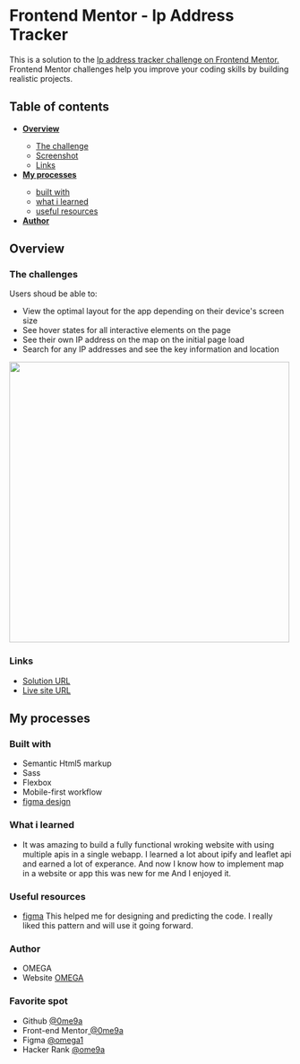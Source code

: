 <h1>Frontend Mentor - Ip Address Tracker</h1>
<p>This is a solution to the <a href="https://www.frontendmentor.io/solutions/the-tools-i-used-sass-jquery-and-vscode-SNQlUU2FMq" target='_blank' rel='noreferrer'>Ip address tracker challenge on Frontend Mentor.</a> Frontend Mentor challenges help you improve your coding skills by building realistic projects.</p>

<h2>Table of contents</h2>
<ul>
  <li><strong><a href="#overview">Overview</a></strong></li>
  <ul>
    <li><a href="#thechallenges">The challenge</a></li>
    <li><a href="#screenshot">Screenshot</a></li>
    <li><a href="#links">Links</a></li>
  </ul>
  <li><strong><a href="#my-processes">My processes</a></strong></li>
  <ul>
    <li><a href="#built-with">built with</a></li>
    <li><a href="#what-i-learned">what i learned</a></li>
    <li><a href="#useful-resources">useful resources</a></li>
   </ul>
  <li><strong><a href="#author">Author</a></strong></li>
</ul>



<!-- list classess start -->
<h2 id="overview">Overview</h2>
<h3 id="thechallenges">The challenges</h3>
<p>Users shoud be able to:</p>
<ul>
  <li>View the optimal layout for the app depending on their device's screen size</li>
  <li>See hover states for all interactive elements on the page</li>
  <li>See their own IP address on the map on the initial page load</li>
  <li>Search for any IP addresses and see the key information and location</li>
</ul>
<img id="screenshot" width="500" src="https://raw.githubusercontent.com/0ME9A/screenshots/main/ip-address-tracker.png" alt="">
<h3 id="links">Links</h3>
<ul>
  <li><a href="https://github.com/0ME9A/ip-address-tracker" target='_blank' rel='noreferrer'>Solution URL</a></li>
  <li><a href="https://0me9a.github.io/ip-address-tracker/" target='_blank' rel='noreferrer'>Live site URL</a></li>
</ul>
<!-- list classess end -->


<!-- list classess start -->
<h2 id="my-processes">My processes</h2>
<h3 id="built-with">Built with</h3>
<ul>
  <li>Semantic Html5 markup</li>
  <li>Sass</li>
  <li>Flexbox</li>
  <li>Mobile-first workflow</li>
  <li><a href="https://www.figma.com/community/file/1130171256302147584" target='_blank' rel='noreferrer'>figma design</a></li>
</ul>
<h3 id="what-i-learned">What i learned</h3>
<ul>
  <li>It was amazing to build a fully functional wroking website with using multiple apis in a single webapp. I learned a lot about <span>ipify</span> and <span>leaflet api</span> and earned a lot of experance. And now I know how to implement map in a website or app this was new for me And I enjoyed it.</li>
</ul>

<h3 id="useful-resources">Useful resources</h3>
<ul>
  <li>
    <a href="https://figma.com/" target='_blank' rel='noreferrer'>figma</a> This helped me for designing and predicting the code. I really liked this pattern and will use it going forward.
  </li>
</ul>
<h3 id="author">Author</h3>
<ul>
  <li>OMEGA</li>
  <li>Website <a href="https://ome9a.com" target='_blank' rel='noreferrer'>OMEGA</a></li>
</ul>

<h3>Favorite spot</h3>
<ul>
  <li>Github <a href="https://www.github.com/0me9a" target='_blank' rel='noreferrer'> @0me9a</a></li>
  <li>Front-end Mentor<a href="https://www.frontendmentor.io/profile/0me9a" target='_blank' rel='noreferrer'> @0me9a</a></li>
  <li>Figma <a href="https://www.figma.com/@omega1" target='_blank' rel='noreferrer'> @omega1</a></li>
  <li>Hacker Rank <a href="https://www.hackerrank.com/ome9a" target='_blank' rel='noreferrer'> @ome9a</a></li>
</ul>
<!-- list classess end -->
